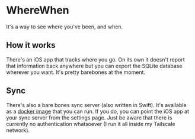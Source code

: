 # WhereWhen

It's a way to see where you've been, and when.

## How it works

There's an iOS app that tracks where you go. On its own it doesn't report that information back anywhere but you can export the SQLite database wherever you want. It's pretty barebones at the moment.

## Sync

There's also a bare bones sync server (also written in Swift). It's available as a [docker image](https://hub.docker.com/r/rockajima/wherewhen/tags) that you can run. If you do, you can point the iOS app at your sync server from the settings page. Just be aware that there is currently no authentication whatsoever (I run it all inside my Tailscale network).
